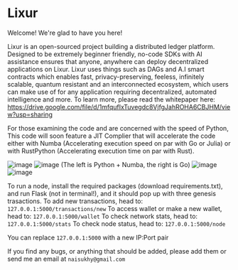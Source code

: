 # Lixur

Welcome! We're glad to have you here!

Lixur is an open-sourced project building a distributed ledger platform. Designed to be extremely beginner friendly, no-code SDKs with AI assistance ensures that anyone, anywhere can deploy decentralized applications on Lixur. Lixur uses things such as DAGs and A.I smart contracts which enables fast, privacy-preserving, feeless, infinitely scalable, quantum resistant and an interconnected ecosystem, which users can make use of for any application requiring decentralized, automated intelligence and more. To learn more, please read the whitepaper here: https://drive.google.com/file/d/1mfqufIxTuvegdc8VjfgJahROHA6CBJHM/view?usp=sharing

For those examining the code and are concerned with the speed of Python, This code will soon feature a JIT Complier that will accelerate the code either with Numba (Accelerating execution speed on par with Go or Julia) or with RustPython (Accelerating execution time on par with Rust).

![image](https://user-images.githubusercontent.com/87288707/155394541-28719860-ac4e-4db8-97d4-c7c2980cb273.png)
![image](https://user-images.githubusercontent.com/87288707/155394794-6cd735c6-93ea-41fc-abb3-844f90c60162.png)
(The left is Python + Numba, the right is Go)
![image](https://user-images.githubusercontent.com/87288707/155395059-717c2782-cd2c-4974-bcc5-7c718c9a4561.png)
![image](https://user-images.githubusercontent.com/87288707/155395258-632c6132-cb67-43b9-9d6c-c7021bdd2b17.png)

To run a node, install the required packages (download requirements.txt), and run Flask (not in terminal!), and it should pop up with three genesis trasactions.
To add new transactions, head to: `127.0.0.1:5000/transactions/new`
To access wallet or make a new wallet, head to: `127.0.0.1:5000/wallet`
To check network stats, head to: `127.0.0.1:5000/stats`
To check node status, head to: `127.0.0.1:5000/node`

You can replace `127.0.0.1:5000` with a new IP:Port pair

If you find any bugs, or anything that should be added, please add them or send me an email at `naisukhy@gmail.com`
